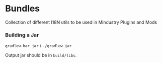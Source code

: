 # Bundles

Collection of different I18N utils to be used in Mindustry Plugins and Mods

### Building a Jar

`gradlew.bar jar` / `./gradlew jar`

Output jar should be in `build/libs`.
